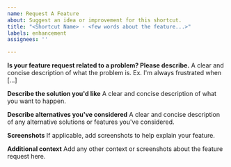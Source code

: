 ```yaml
---
name: Request A Feature
about: Suggest an idea or improvement for this shortcut.
title: "<Shortcut Name> - <few words about the feature...>"
labels: enhancement
assignees: ''

---
```


**Is your feature request related to a problem? Please describe.**
A clear and concise description of what the problem is. Ex. I'm always frustrated when [...]

**Describe the solution you'd like**
A clear and concise description of what you want to happen.

**Describe alternatives you've considered**
A clear and concise description of any alternative solutions or features you've considered.

**Screenshots**
If applicable, add screenshots to help explain your feature.

**Additional context**
Add any other context or screenshots about the feature request here.
